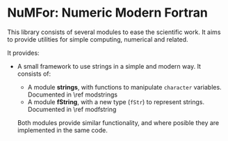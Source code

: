 # NuMFor: Numeric Modern Fortran

This library consists of several modules to ease the scientific work. It aims to provide utilities for simple computing, numerical and related.

It provides:

  + A small framework to use strings in a simple and modern way. It consists of:
    - A module **strings**, with functions to manipulate `character` variables. Documented in \ref modstrings
    - A module **fString**, with a new type (`fStr`) to represent strings. Documented in \ref modfstring
	
	Both modules provide similar functionality, and where posible they are implemented in the same code.
